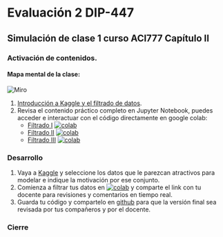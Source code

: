# Evaluación 2 DIP-447

## Simulación de clase 1 curso ACI777 Capítulo II

### Activación de contenidos.

#### Mapa mental de la clase:

![Miro](imagenes/FiltradoDatosMiro.jpeg)


1. [Introducción a Kaggle y el filtrado de datos](Introduccion.ipynb).
2. Revisa el contenido práctico completo en Jupyter Notebook, puedes acceder e interactuar con el código directamente en google colab:
     - [Filtrado I](FiltradoI.ipynb) [![colab](https://colab.research.google.com/assets/colab-badge.svg)](https://colab.research.google.com/github/dtravisany/dip447/blob/main/FiltradoI.ipynb)
     - [Filtrado II](FiltradoII.ipynb) [![colab](https://colab.research.google.com/assets/colab-badge.svg)](https://colab.research.google.com/github/dtravisany/dip447/blob/main/FiltradoII.ipynb)
     - [Filtrado III](FiltradoIII.ipynb) [![colab](https://colab.research.google.com/assets/colab-badge.svg)](https://colab.research.google.com/github/dtravisany/dip447/blob/main/FiltradoIII.ipynb)
  
### Desarrollo
1. Vaya a [Kaggle](https://www.kaggle.com/) y seleccione los datos que le parezcan atractivos para modelar e indique la motivación por ese conjunto.
2. Comienza a filtrar tus datos en [![colab](https://colab.research.google.com/assets/colab-badge.svg)](https://colab.research.google.com/) y comparte el link con tu docente para revisiones y comentarios en tiempo real.
3. Guarda tu código y compartelo en [github](https://github.com/) para que la versión final sea revisada por tus compañeros y por el docente.

### Cierre




